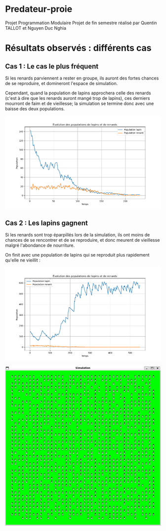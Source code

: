 # Predateur-proie
Projet Programmation Modulaire
Projet de fin semestre réalisé par Quentin TALLOT et Nguyen Duc Nghia




# Résultats observés : différents cas

## Cas 1 : Le cas le plus fréquent

Si les renards parviennent a rester en groupe, ils auront des fortes chances de se reproduire, et domineront l'espace de simulation.

Cependant, quand la population de lapins approchera celle des renards (c'est à dire que les renards auront mangé trop de lapins), ces derniers mourront de faim et de vieillesse; la simulation se termine donc avec une baisse des deux populations.

![alt text](readme_images/image-1.png)

## Cas 2 : Les lapins gagnent

Si les renards sont trop éparpillés lors de la simulation, ils ont moins de chances de se rencontrer et de se reproduire, et donc meurent de vieillesse malgré l'abondance de nourriture.



On finit avec une population de lapins qui se reproduit plus rapidement qu'elle ne vieillit :

![Courbe1](readme_images/image.png)

![Population infiniment croissante de lapins](readme_images/lapinscroissant.png)